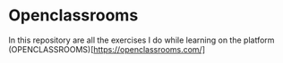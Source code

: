 # Openclassrooms

In this repository are all the exercises I do while learning on the platform (OPENCLASSROOMS)[https://openclassrooms.com/]
